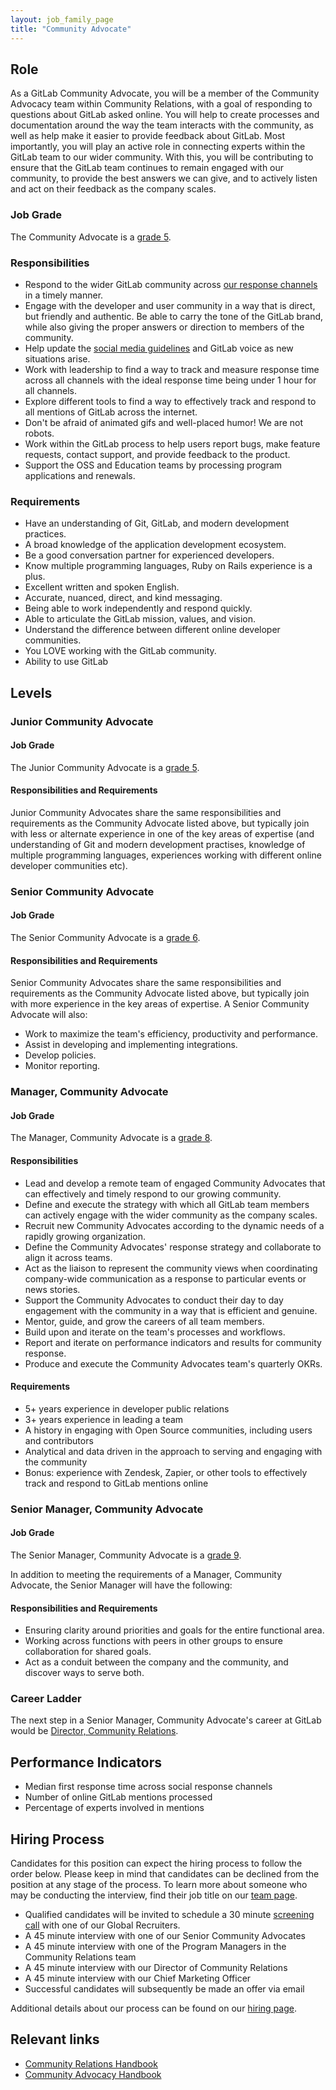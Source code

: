 ```yaml
---
layout: job_family_page
title: "Community Advocate"
---
```


## Role

As a GitLab Community Advocate, you will be a member of the Community Advocacy team within Community Relations, with a goal of responding to questions about GitLab asked online. You will help to create processes and documentation around the way the team interacts with the community, as well as help make it easier to provide feedback about GitLab. Most importantly, you will play an active role in connecting experts within the GitLab team to our wider community. With this, you will be contributing to ensure that the GitLab team continues to remain engaged with our community, to provide the best answers we can give, and to actively listen and act on their feedback as the company scales.

### Job Grade 

The Community Advocate is a [grade 5](/handbook/total-rewards/compensation/compensation-calculator/#gitlab-job-grades).

### Responsibilities

- Respond to the wider GitLab community across [our response channels](https://about.gitlab.com/handbook/marketing/community-relations/community-advocacy/#community-response-channels) in a timely manner.
- Engage with the developer and user community in a way that is direct, but friendly and authentic. Be able to carry the tone of the GitLab brand, while also giving the proper answers or direction to members of the community.
- Help update the [social media guidelines](/handbook/marketing/social-media-guidelines/) and GitLab voice as new situations arise.
- Work with leadership to find a way to track and measure response time across all channels with the ideal response time being under 1 hour for all channels.
- Explore different tools to find a way to effectively track and respond to all mentions of GitLab across the internet.
- Don't be afraid of animated gifs and well-placed humor! We are not robots.
- Work within the GitLab process to help users report bugs, make feature requests, contact support, and provide feedback to the product.
- Support the OSS and Education teams by processing program applications and renewals.

### Requirements

- Have an understanding of Git, GitLab, and modern development practices.
- A broad knowledge of the application development ecosystem.
- Be a good conversation partner for experienced developers.
- Know multiple programming languages, Ruby on Rails experience is a plus.
- Excellent written and spoken English.
- Accurate, nuanced, direct, and kind messaging.
- Being able to work independently and respond quickly.
- Able to articulate the GitLab mission, values, and vision.
- Understand the difference between different online developer communities.
- You LOVE working with the GitLab community.
- Ability to use GitLab

## Levels

### Junior Community Advocate

#### Job Grade 

The Junior Community Advocate is a [grade 5](/handbook/total-rewards/compensation/compensation-calculator/#gitlab-job-grades).

#### Responsibilities and Requirements 

Junior Community Advocates share the same responsibilities and requirements as the Community Advocate listed above, but typically join with less or alternate experience in one of the key areas of expertise (and understanding of Git and modern development practises, knowledge of multiple programming languages, experiences working with different online developer communities etc).


### Senior Community Advocate

#### Job Grade 

The Senior Community Advocate is a [grade 6](/handbook/total-rewards/compensation/compensation-calculator/#gitlab-job-grades).

#### Responsibilities and Requirements 

Senior Community Advocates share the same responsibilities and requirements as the Community Advocate listed above, but typically join with more experience in the key areas of expertise. A Senior Community Advocate will also:
- Work to maximize the team's efficiency, productivity and performance.
- Assist in developing and implementing integrations.
- Develop policies.
- Monitor reporting.

### Manager, Community Advocate

#### Job Grade 

The Manager, Community Advocate is a [grade 8](/handbook/total-rewards/compensation/compensation-calculator/#gitlab-job-grades).

#### Responsibilities

- Lead and develop a remote team of engaged Community Advocates that can effectively and timely respond to our growing community.
- Define and execute the strategy with which all GitLab team members can actively engage with the wider community as the company scales.
- Recruit new Community Advocates according to the dynamic needs of a rapidly growing organization.
- Define the Community Advocates' response strategy and collaborate to align it across teams.
- Act as the liaison to represent the community views when coordinating company-wide communication as a response to particular events or news stories.
- Support the Community Advocates to conduct their day to day engagement with the community in a way that is efficient and genuine.
- Mentor, guide, and grow the careers of all team members.
- Build upon and iterate on the team's processes and workflows.
- Report and iterate on performance indicators and results for community response.
- Produce and execute the Community Advocates team's quarterly OKRs.

#### Requirements

- 5+ years experience in developer public relations
- 3+ years experience in leading a team
- A history in engaging with Open Source communities, including users and contributors
- Analytical and data driven in the approach to serving and engaging with the community
- Bonus: experience with Zendesk, Zapier, or other tools to effectively track and respond to GitLab mentions online

### Senior Manager, Community Advocate

#### Job Grade 

The Senior Manager, Community Advocate is a [grade 9](/handbook/total-rewards/compensation/compensation-calculator/#gitlab-job-grades).

In addition to meeting the requirements of a Manager, Community Advocate, the Senior Manager will have the following:

#### Responsibilities and Requirements 

- Ensuring clarity around priorities and goals for the entire functional area.
- Working across functions with peers in other groups to ensure collaboration for shared goals. 
- Act as a conduit between the company and the community, and discover ways to serve both. 


### Career Ladder 
The next step in a Senior Manager, Community Advocate's career at GitLab would be [Director, Community Relations](https://about.gitlab.com/job-families/marketing/director-of-community-relations/).

## Performance Indicators

- Median first response time across social response channels
- Number of online GitLab mentions processed
- Percentage of experts involved in mentions 

## Hiring Process

Candidates for this position can expect the hiring process to follow the order below. Please keep in mind that candidates can be declined from the position at any stage of the process. To learn more about someone who may be conducting the interview, find their job title on our [team page](/company/team/).

* Qualified candidates will be invited to schedule a 30 minute [screening call](/handbook/hiring/interviewing/#screening-call) with one of our Global Recruiters.
* A 45 minute interview with one of our Senior Community Advocates
* A 45 minute interview with one of the Program Managers in the Community Relations team
* A 45 minute interview with our Director of Community Relations
* A 45 minute interview with our Chief Marketing Officer
* Successful candidates will subsequently be made an offer via email

Additional details about our process can be found on our [hiring page](/handbook/hiring).

## Relevant links

- [Community Relations Handbook](/handbook/marketing/community-relations)
- [Community Advocacy Handbook](/handbook/marketing/community-relations/community-advocacy)
